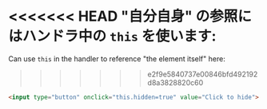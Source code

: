 <<<<<<< HEAD
"自分自身" の参照にはハンドラ中の `this` を使います:
=======
Can use `this` in the handler to reference "the element itself" here:
>>>>>>> e2f9e5840737e00846bfd492192d8a3828820c60

```html run height=50
<input type="button" onclick="this.hidden=true" value="Click to hide">
```
